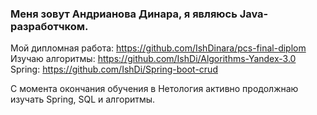 ### Меня зовут Андрианова Динара, я являюсь Java-разработчком.

Мой дипломная работа: https://github.com/IshDinara/pcs-final-diplom
Изучаю алгоритмы: https://github.com/IshDi/Algorithms-Yandex-3.0
Spring: https://github.com/IshDi/Spring-boot-crud

С момента окончания обучения в Нетология активно продолжнаю изучать Spring, SQL и алгоритмы.


